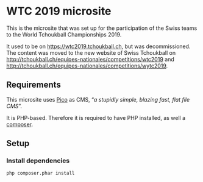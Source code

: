 # WTC 2019 microsite

This is the microsite that was set up for the participation of the Swiss teams to the World Tchoukball Championships 2019.

It used to be on https://wtc2019.tchoukball.ch, but was decommissioned. The content was moved to the new website of Swiss Tchoukball on http://tchoukball.ch/equipes-nationales/competitions/wtc2019 and http://tchoukball.ch/equipes-nationales/competitions/wytc2019.

## Requirements

This microsite uses [Pico](http://picocms.org/) as CMS, “_a stupidly simple, blazing fast, flat file CMS_”.

It is PHP-based. Therefore it is required to have PHP installed, as well a [composer](https://getcomposer.org/).

## Setup

### Install dependencies

```
php composer.phar install
```
